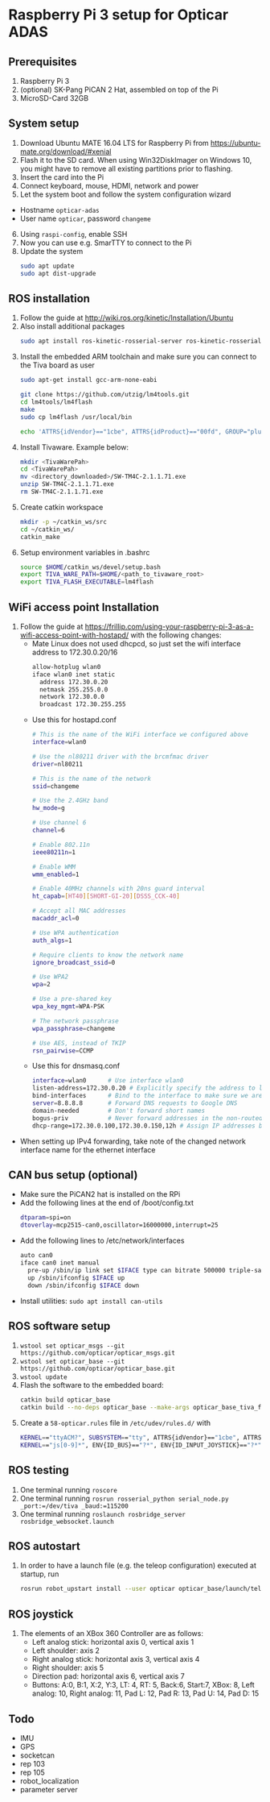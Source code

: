 # Raspberry Pi 3 setup for Opticar ADAS

## Prerequisites
1. Raspberry Pi 3
2. (optional) SK-Pang PiCAN 2 Hat, assembled on top of the Pi
3. MicroSD-Card 32GB

## System setup
1. Download Ubuntu MATE 16.04 LTS for Raspberry Pi from https://ubuntu-mate.org/download/#xenial
2. Flash it to the SD card. When using Win32DiskImager on Windows 10, you might have to remove all existing partitions prior to flashing.
3. Insert the card into the Pi
4. Connect keyboard, mouse, HDMI, network and power
5. Let the system boot and follow the system configuration wizard
  * Hostname `opticar-adas`
  * User name `opticar`, password `changeme`
6. Using `raspi-config`, enable SSH
7. Now you can use e.g. SmarTTY to connect to the Pi
8. Update the system
   ```bash
   sudo apt update
   sudo apt dist-upgrade
   ```

## ROS installation
1. Follow the guide at http://wiki.ros.org/kinetic/Installation/Ubuntu
2. Also install additional packages
   ```bash
   sudo apt install ros-kinetic-rosserial-server ros-kinetic-rosserial-tivac python-catkin-tools ros-kinetic-imu-filter-madgwick ros-kinetic-gmapping ros-kinetic-map-server ros-kinetic-navigation ros-kinetic-joy ros-kinetic-rosbridge-suite ros-kinetic-teleop-twist-joy
   ```
3. Install the embedded ARM toolchain and make sure you can connect to the Tiva board as user
   ```bash
   sudo apt-get install gcc-arm-none-eabi

   git clone https://github.com/utzig/lm4tools.git
   cd lm4tools/lm4flash
   make
   sudo cp lm4flash /usr/local/bin

   echo 'ATTRS{idVendor}=="1cbe", ATTRS{idProduct}=="00fd", GROUP="plugdev", MODE="0666"' | sudo tee /etc/udev/rules.d/99-stellaris-launchpad.rules
   ```
4. Install Tivaware. Example below:
   ```bash
   mkdir <TivaWarePah>
   cd <TivaWarePah>
   mv <directory_downloaded>/SW-TM4C-2.1.1.71.exe
   unzip SW-TM4C-2.1.1.71.exe
   rm SW-TM4C-2.1.1.71.exe
   ```
5. Create catkin workspace
      ```bash
      mkdir -p ~/catkin_ws/src
      cd ~/catkin_ws/
      catkin_make
      ```
6. Setup environment variables in .bashrc
   ```bash
   source $HOME/catkin_ws/devel/setup.bash
   export TIVA_WARE_PATH=$HOME/<path_to_tivaware_root>
   export TIVA_FLASH_EXECUTABLE=lm4flash
   ```

## WiFi access point Installation
1. Follow the guide at https://frillip.com/using-your-raspberry-pi-3-as-a-wifi-access-point-with-hostapd/ with the following changes:
   * Mate Linux does not used dhcpcd, so just set the wifi interface address to 172.30.0.20/16
     ```bash
     allow-hotplug wlan0
     iface wlan0 inet static
       address 172.30.0.20
       netmask 255.255.0.0
       network 172.30.0.0
       broadcast 172.30.255.255
     ```
   * Use this for hostapd.conf
     ```bash
     # This is the name of the WiFi interface we configured above
     interface=wlan0

     # Use the nl80211 driver with the brcmfmac driver
     driver=nl80211

     # This is the name of the network
     ssid=changeme

     # Use the 2.4GHz band
     hw_mode=g

     # Use channel 6
     channel=6

     # Enable 802.11n
     ieee80211n=1

     # Enable WMM
     wmm_enabled=1

     # Enable 40MHz channels with 20ns guard interval
     ht_capab=[HT40][SHORT-GI-20][DSSS_CCK-40]

     # Accept all MAC addresses
     macaddr_acl=0

     # Use WPA authentication
     auth_algs=1

     # Require clients to know the network name
     ignore_broadcast_ssid=0

     # Use WPA2
     wpa=2

     # Use a pre-shared key
     wpa_key_mgmt=WPA-PSK

     # The network passphrase
     wpa_passphrase=changeme

     # Use AES, instead of TKIP
     rsn_pairwise=CCMP
     ```
   * Use this for dnsmasq.conf
     ```bash
     interface=wlan0      # Use interface wlan0  
     listen-address=172.30.0.20 # Explicitly specify the address to listen on  
     bind-interfaces      # Bind to the interface to make sure we aren't sending things  elsewhere  
     server=8.8.8.8       # Forward DNS requests to Google DNS  
     domain-needed        # Don't forward short names  
     bogus-priv           # Never forward addresses in the non-routed address spaces.  
     dhcp-range=172.30.0.100,172.30.0.150,12h # Assign IP addresses between 172.24.1.50 and 172.24.1.150 with a 12 hour lease time
     ```
  * When setting up IPv4 forwarding, take note of the changed network interface name for the ethernet interface

## CAN bus setup (optional)
* Make sure the PiCAN2 hat is installed on the RPi
* Add the following lines at the end of /boot/config.txt
  ```bash
  dtparam=spi=on
  dtoverlay=mcp2515-can0,oscillator=16000000,interrupt=25
  ```
* Add the following lines to /etc/network/interfaces
  ```bash
  auto can0
  iface can0 inet manual
    pre-up /sbin/ip link set $IFACE type can bitrate 500000 triple-sampling on
    up /sbin/ifconfig $IFACE up
    down /sbin/ifconfig $IFACE down
  ```
* Install utilities: `sudo apt install can-utils`

## ROS software setup
1. `wstool set opticar_msgs --git https://github.com/opticar/opticar_msgs.git`
1. `wstool set opticar_base --git https://github.com/opticar/opticar_base.git`
1. `wstool update`
1. Flash the software to the embedded board:
   ```bash
   catkin build opticar_base
   catkin build --no-deps opticar_base --make-args opticar_base_tiva_flash
   ```
1. Create a `58-opticar.rules` file in `/etc/udev/rules.d/` with
   ```bash
   KERNEL=="ttyACM?", SUBSYSTEM=="tty", ATTRS{idVendor}=="1cbe", ATTRS{idProduct}=="00fd", MODE="0666" SYMLINK+="tiva"
   KERNEL=="js[0-9]*", ENV{ID_BUS}=="?*", ENV{ID_INPUT_JOYSTICK}=="?*", GROUP="input", MODE="0664"
   ```

## ROS testing
1. One terminal running `roscore`
2. One terminal running `rosrun rosserial_python serial_node.py _port:=/dev/tiva _baud:=115200`
3. One terminal running `roslaunch rosbridge_server rosbridge_websocket.launch`

## ROS autostart
1. In order to have a launch file (e.g. the teleop configuration) executed at startup, run
   ```bash
   rosrun robot_upstart install --user opticar opticar_base/launch/teleop.launch
   ```

## ROS joystick
1. The elements of an XBox 360 Controller are as follows:
   * Left analog stick: horizontal axis 0, vertical axis 1
   * Left shoulder: axis 2
   * Right analog stick: horizontal axis 3, vertical axis 4
   * Right shoulder: axis 5
   * Direction pad: horizontal axis 6, vertical axis 7
   * Buttons: A:0, B:1, X:2, Y:3, LT: 4, RT: 5, Back:6, Start:7, XBox: 8, Left analog: 10, Right analog: 11, Pad L: 12, Pad R: 13, Pad U: 14, Pad D: 15

## Todo
* IMU
* GPS
* socketcan
* rep 103
* rep 105
* robot_localization
* parameter server
